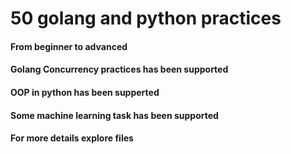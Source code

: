# 50 golang and python practices

#### From beginner to advanced
#### Golang Concurrency practices has been supported
#### OOP in python has been supperted
#### Some machine learning task has been supported
#### For more details explore files
